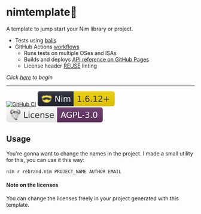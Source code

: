 [
: Copyright © 2023 Gruruya <gruruya.chi4c@slmails.com>
: SPDX-License-Identifier: CC-BY-SA-4.0
]:#

# nimtemplate:scroll:

A template to jump start your Nim library or project.

* Tests using [balls](https://github.com/disruptek/balls)
* GitHub Actions [workflows](../../actions)
  * Runs tests on multiple OSes and ISAs
  * Builds and deploys [API reference on GitHub Pages](https://Gruruya.github.io/nimtemplate/nimtemplate.html)
  * License header [REUSE](https://reuse.software/faq/) linting

_Click [here](../../generate) to begin_

---
[![GitHub CI](../../actions/workflows/build.yml/badge.svg?branch=master)](../../actions/workflows/build.yml)
[![Minimum supported Nim version](doc/Nim-version.svg)](https://nim-lang.org)
[![License](doc/AGPL-3.0.svg)](LICENSES/AGPL-3.0-only.md)

Usage
---
You're gonna want to change the names in the project. I made a small utility for this, you can use it this way:
```sh
nim r rebrand.nim PROJECT_NAME AUTHOR EMAIL
```

#### Note on the licenses
You can change the licenses freely in your project generated with this template.

